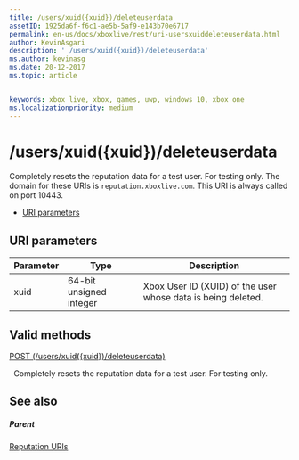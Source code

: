 ```yaml
---
title: /users/xuid({xuid})/deleteuserdata
assetID: 1925da6f-f6c1-ae5b-5af9-e143b70e6717
permalink: en-us/docs/xboxlive/rest/uri-usersxuiddeleteuserdata.html
author: KevinAsgari
description: ' /users/xuid({xuid})/deleteuserdata'
ms.author: kevinasg
ms.date: 20-12-2017
ms.topic: article


keywords: xbox live, xbox, games, uwp, windows 10, xbox one
ms.localizationpriority: medium
---
```



# /users/xuid({xuid})/deleteuserdata
Completely resets the reputation data for a test user. For testing only. 
The domain for these URIs is `reputation.xboxlive.com`. This URI is always called on port 10443.
 
  * [URI parameters](#ID4EV)
 
<a id="ID4EV"></a>

 
## URI parameters
 
| Parameter| Type| Description| 
| --- | --- | --- | 
| xuid| 64-bit unsigned integer| Xbox User ID (XUID) of the user whose data is being deleted.| 
  
<a id="ID4EYB"></a>

 
## Valid methods

[POST (/users/xuid({xuid})/deleteuserdata)](uri-usersxuiddeleteuserdatapost.md)

&nbsp;&nbsp;Completely resets the reputation data for a test user. For testing only.
 
<a id="ID4ECC"></a>

 
## See also
 
<a id="ID4EEC"></a>

 
##### Parent 

[Reputation URIs](atoc-reference-reputation.md)

   